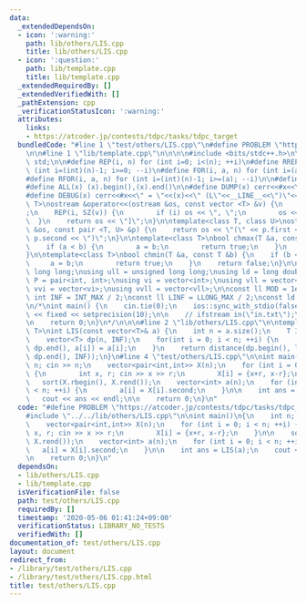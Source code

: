 ```yaml
---
data:
  _extendedDependsOn:
  - icon: ':warning:'
    path: lib/others/LIS.cpp
    title: lib/others/LIS.cpp
  - icon: ':question:'
    path: lib/template.cpp
    title: lib/template.cpp
  _extendedRequiredBy: []
  _extendedVerifiedWith: []
  _pathExtension: cpp
  _verificationStatusIcon: ':warning:'
  attributes:
    links:
    - https://atcoder.jp/contests/tdpc/tasks/tdpc_target
  bundledCode: "#line 1 \"test/others/LIS.cpp\"\n#define PROBLEM \"https://atcoder.jp/contests/tdpc/tasks/tdpc_target\"\
    \n\n#line 1 \"lib/template.cpp\"\n\n\n\n#include <bits/stdc++.h>\n\nusing namespace\
    \ std;\n\n#define REP(i, n) for (int i=0; i<(n); ++i)\n#define RREP(i, n) for\
    \ (int i=(int)(n)-1; i>=0; --i)\n#define FOR(i, a, n) for (int i=(a); i<(n); ++i)\n\
    #define RFOR(i, a, n) for (int i=(int)(n)-1; i>=(a); --i)\n\n#define SZ(x) ((int)(x).size())\n\
    #define ALL(x) (x).begin(),(x).end()\n\n#define DUMP(x) cerr<<#x<<\" = \"<<(x)<<endl\n\
    #define DEBUG(x) cerr<<#x<<\" = \"<<(x)<<\" (L\"<<__LINE__<<\")\"<<endl;\n\ntemplate<class\
    \ T>\nostream &operator<<(ostream &os, const vector <T> &v) {\n    os << \"[\"\
    ;\n    REP(i, SZ(v)) {\n        if (i) os << \", \";\n        os << v[i];\n  \
    \  }\n    return os << \"]\";\n}\n\ntemplate<class T, class U>\nostream &operator<<(ostream\
    \ &os, const pair <T, U> &p) {\n    return os << \"(\" << p.first << \" \" <<\
    \ p.second << \")\";\n}\n\ntemplate<class T>\nbool chmax(T &a, const T &b) {\n\
    \    if (a < b) {\n        a = b;\n        return true;\n    }\n    return false;\n\
    }\n\ntemplate<class T>\nbool chmin(T &a, const T &b) {\n    if (b < a) {\n   \
    \     a = b;\n        return true;\n    }\n    return false;\n}\n\nusing ll =\
    \ long long;\nusing ull = unsigned long long;\nusing ld = long double;\nusing\
    \ P = pair<int, int>;\nusing vi = vector<int>;\nusing vll = vector<ll>;\nusing\
    \ vvi = vector<vi>;\nusing vvll = vector<vll>;\n\nconst ll MOD = 1e9 + 7;\nconst\
    \ int INF = INT_MAX / 2;\nconst ll LINF = LLONG_MAX / 2;\nconst ld eps = 1e-9;\n\
    \n/*\nint main() {\n    cin.tie(0);\n    ios::sync_with_stdio(false);\n    cout\
    \ << fixed << setprecision(10);\n\n    // ifstream in(\"in.txt\");\n    // cin.rdbuf(in.rdbuf());\n\
    \n    return 0;\n}\n*/\n\n\n#line 2 \"lib/others/LIS.cpp\"\n\ntemplate<typename\
    \ T>\nint LIS(const vector<T>& a) {\n    int n = a.size();\n    T INF = numeric_limits<T>::max();\n\
    \    vector<T> dp(n, INF);\n    for(int i = 0; i < n; ++i) {\n        *lower_bound(dp.begin(),\
    \ dp.end(), a[i]) = a[i];\n    }\n    return distance(dp.begin(), lower_bound(dp.begin(),\
    \ dp.end(), INF));\n}\n#line 4 \"test/others/LIS.cpp\"\n\nint main()\n{\n    int\
    \ n; cin >> n;\n    vector<pair<int,int>> X(n);\n    for (int i = 0; i < n; ++i)\
    \ {\n        int x, r; cin >> x >> r;\n        X[i] = {x+r, x-r};\n    }\n\n \
    \   sort(X.rbegin(), X.rend());\n    vector<int> a(n);\n    for (int i = 0; i\
    \ < n; ++i) {\n        a[i] = X[i].second;\n    }\n\n    int ans = LIS(a);\n \
    \   cout << ans << endl;\n\n    return 0;\n}\n"
  code: "#define PROBLEM \"https://atcoder.jp/contests/tdpc/tasks/tdpc_target\"\n\n\
    #include \"../../lib/others/LIS.cpp\"\n\nint main()\n{\n    int n; cin >> n;\n\
    \    vector<pair<int,int>> X(n);\n    for (int i = 0; i < n; ++i) {\n        int\
    \ x, r; cin >> x >> r;\n        X[i] = {x+r, x-r};\n    }\n\n    sort(X.rbegin(),\
    \ X.rend());\n    vector<int> a(n);\n    for (int i = 0; i < n; ++i) {\n     \
    \   a[i] = X[i].second;\n    }\n\n    int ans = LIS(a);\n    cout << ans << endl;\n\
    \n    return 0;\n}\n"
  dependsOn:
  - lib/others/LIS.cpp
  - lib/template.cpp
  isVerificationFile: false
  path: test/others/LIS.cpp
  requiredBy: []
  timestamp: '2020-05-06 01:41:24+09:00'
  verificationStatus: LIBRARY_NO_TESTS
  verifiedWith: []
documentation_of: test/others/LIS.cpp
layout: document
redirect_from:
- /library/test/others/LIS.cpp
- /library/test/others/LIS.cpp.html
title: test/others/LIS.cpp
---
```

